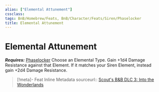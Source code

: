 ```yaml
---
alias: ["Elemental Attunement"]
cssclass: 
tags: BnB/Homebrew/Feats, BnB/Character/Feats/Siren/Phaselocker
title: Elemental Attunement
---
```


# Elemental Attunement
***Requires:*** [Phaselocker](../../../../61%20Bunkers%20&%20Badasses/01%20Creating%20a%20Vault%20Hunter/Choosing-A-Class/Phaselocker.md)
Choose an Elemental Type.
Gain +1d4 Damage Resistance against that Element.
If it matches your Siren Element, instead gain +2d4 Damage Resistance.

> [!meta]- Feat Inline Metadata
> sourceurl:: [Scout's B&B DLC 3: Into the Wonderlands](https://docs.google.com/document/d/1MLOgrWwcLNTnP9PuXrKiLImy7SUh4hXO8arVUAlmdp0/edit)
